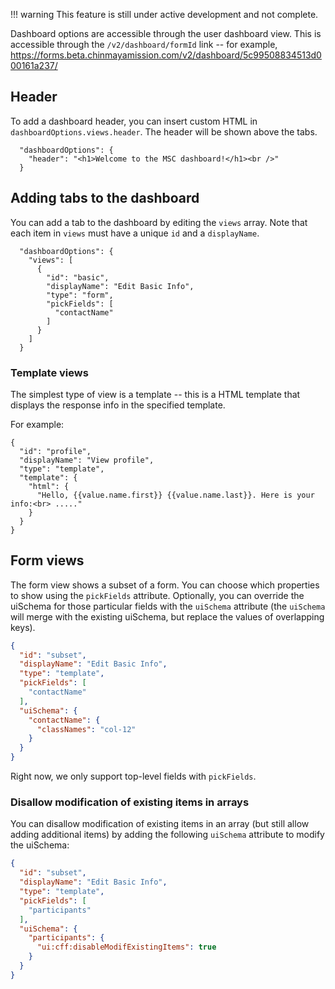 !!! warning
    This feature is still under active development and not complete.

Dashboard options are accessible through the user dashboard view. This is accessible through the `/v2/dashboard/formId` link -- for example, https://forms.beta.chinmayamission.com/v2/dashboard/5c99508834513d000161a237/

## Header

To add a dashboard header, you can insert custom HTML in `dashboardOptions.views.header`. The header will be shown above the tabs.

```
  "dashboardOptions": {
    "header": "<h1>Welcome to the MSC dashboard!</h1><br />"
  }
```

## Adding tabs to the dashboard

You can add a tab to the dashboard by editing the `views` array. Note that each item in `views` must have a unique `id` and a `displayName`.

```
  "dashboardOptions": {
    "views": [
      {
        "id": "basic",
        "displayName": "Edit Basic Info",
        "type": "form",
        "pickFields": [
          "contactName"
        ]
      }
    ]
  }
```

### Template views

The simplest type of view is a template -- this is a HTML template
that displays the response info in the specified template.

For example:
```
{
  "id": "profile",
  "displayName": "View profile",
  "type": "template",
  "template": {
    "html": {
      "Hello, {{value.name.first}} {{value.name.last}}. Here is your info:<br> ....."
    }
  }
}
```

## Form views

The form view shows a subset of a form. You can choose which properties to show using the `pickFields` attribute. Optionally, you can override the uiSchema for those particular fields with the `uiSchema` attribute (the `uiSchema` will merge with the existing uiSchema, but replace the values of overlapping keys).

```json
{
  "id": "subset",
  "displayName": "Edit Basic Info",
  "type": "template",
  "pickFields": [
    "contactName"
  ],
  "uiSchema": {
    "contactName": {
      "classNames": "col-12"
    }
  }
}
```

Right now, we only support top-level fields with `pickFields`.

### Disallow modification of existing items in arrays

You can disallow modification of existing items in an array (but still allow adding additional items) by adding the following `uiSchema` attribute to modify the uiSchema:

```json
{
  "id": "subset",
  "displayName": "Edit Basic Info",
  "type": "template",
  "pickFields": [
    "participants"
  ],
  "uiSchema": {
    "participants": {
      "ui:cff:disableModifExistingItems": true
    }
  }
}
```